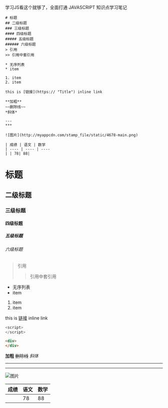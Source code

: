 学习JS看这个就够了，全面打通 JAVASCRIPT 知识点学习笔记
```
# 标题
## 二级标题
### 三级标题
#### 四级标题
##### 五级标题
###### 六级标题
> 引用 
>> 引用中套引用

* 无序列表
* item

1. item
2. item

this is [链接](https:// "Title") inline link

**加粗**
~~删除线~~
*斜体*

---
***

![图片](http://myappcdn.com/stamp_file/static/4678-main.png)

| 成绩 | 语文 | 数学
| ---- | ---- | ----
| | 78| 88|
```

# 标题
## 二级标题
### 三级标题
#### 四级标题
##### 五级标题
###### 六级标题

> 引用 
>> 引用中套引用

* 无序列表
* item

1. item
2. item

this is [链接](https:// "Title") inline link

```javascript
<script>
</script>
```
```html
<div>
</div>
```
**加粗**
~~删除线~~
*斜体*

---
***

![图片](http://myappcdn.com/stamp_file/static/4678-main.png)

| 成绩 | 语文 | 数学
| ---- | ---- | ----
| | 78| 88|


